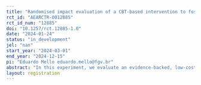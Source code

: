 ```yaml
---
title: "Randomised impact evaluation of a CBT-based intervention to foster socioemotional skills in vulnerable youth in Brazil"
rct_id: "AEARCTR-0012885"
rct_id_num: "12885"
doi: "10.1257/rct.12885-1.0"
date: "2024-01-24"
status: "in_development"
jel: "nan"
start_year: "2024-03-01"
end_year: "2024-12-15"
pi: "Eduardo Mello eduardo.mello@fgv.br"
abstract: "In this experiment, we evaluate an evidence-backed, low-cost intervention to improve academic performance and reduce risk-behaviour through the development of socioemo- tional skills amongst vulnerable children – those who are most at-risk of being victims and/or perpetrators of violence. We will conduct a Cluster-randomised Trial (CRT) at school level in two municipalities in Brazil to evaluate the SEJA intervention that is based on successful experiences conducted in Chicago, Liberia and Canada. SEJA has low direct costs and is scalable when compared to similar interventions. The program has been designed to leverage municipalities’ existing personnel and infrastructure, making it ideal for implementation in low and medium income countries. We will estimate the interventions’ causal impacts on short and long-term outcomes. On the short-term, we look at outcomes such as socioemotional skills, academic performance, school frequency and enrolment in high school. The longitudinal design of our study allows us to conduct follow-up rounds of survey and administrative data collection to estimate causal impacts on long-term outcomes, such as criminal sanctions, victimisation, other self-reported vul- nerabilities, participation in anti-poverty programs and labour market outcomes."
layout: registration
---
```


